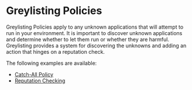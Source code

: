 [title]: # (Greylisitng Policies)
[tags]: # (discovery)
[priority]: # (4500)
# Greylisting Policies

Greylisting Policies apply to any unknown applications that will attempt to run in your environment. It is important to discover unknown applications and determine whether to let them run or whether they are harmful. Greylisting provides a system for discovering the unknowns and adding an action that hinges on a reputation check.

The following examples are available:

* [Catch-All Policy](gl-catch-all.md)
* [Reputation Checking](gl-reputation.md)
